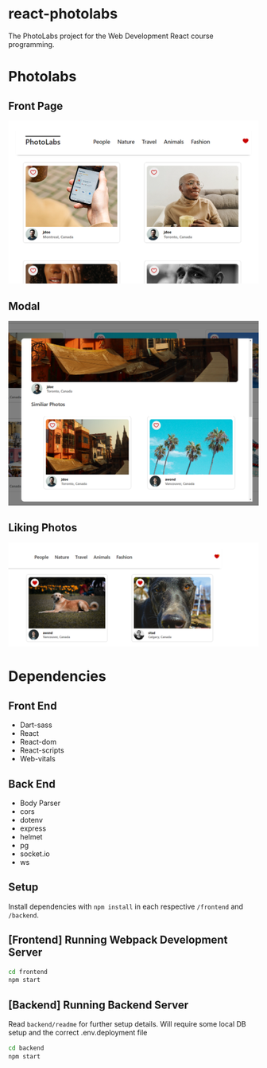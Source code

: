 # react-photolabs
The PhotoLabs project for the Web Development React course programming.

# Photolabs

## Front Page
!["Front Page"](https://github.com/ryguyroberts/photolabs/blob/main/docs/home%20page.png?raw=true)
## Modal
!["Modal"](https://github.com/ryguyroberts/photolabs/blob/main/docs/modal.png?raw=true)
## Liking Photos
!["Liking Photos"](https://github.com/ryguyroberts/photolabs/blob/main/docs/photos%20liked.png?raw=true)

# Dependencies

## Front End
- Dart-sass
- React
- React-dom
- React-scripts
- Web-vitals

## Back End
- Body Parser
- cors
- dotenv
- express
- helmet
- pg
- socket.io
- ws

## Setup

Install dependencies with `npm install` in each respective `/frontend` and `/backend`.

## [Frontend] Running Webpack Development Server

```sh
cd frontend
npm start
```

## [Backend] Running Backend Server

Read `backend/readme` for further setup details. Will require some local DB setup and the correct .env.deployment file

```sh
cd backend
npm start
```
